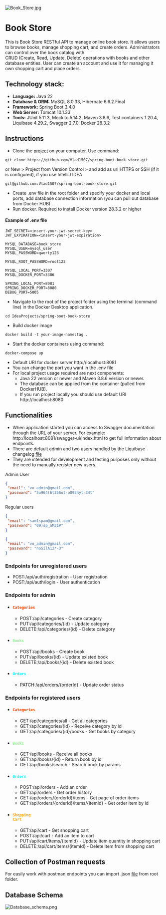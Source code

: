 ![Book_Store.jpg](images/Book_Store.jpg)
# Book Store
This is Book Store RESTful API to manage online book store. It allows users to browse books, 
manage shopping cart, and create orders. Administrators can control over the book catalog with  
CRUD (Create, Read, Update, Delete) operations with books and other database entities. User can 
create an account and use it for managing it own shopping cart and place orders.


## **Technology stack:**

* **Language:** Java 22
* **Database & ORM:** MySQL 8.0.33, Hibernate 6.6.2.Final
* **Framework:** Spring Boot 3.4.0
* **Web Server:** Tomcat 10.1.33
* **Tools:** JUnit 5.11.3, Mockito 5.14.2, Maven 3.8.6, Test containers 1.20.4, Liquibase 4.29.2, Swagger 2.7.0, Docker 28.3.2

## Instructions
* Clone the [project](https://github.com/Vlad1507/spring-boot-book-store) on your computer. Use 
  command:
```git clone command
git clone https://github.com/Vlad1507/spring-boot-book-store.git
```
or New > Project from Version Control > and add as url HTTPS or SSH (if it is configured), if 
you use IntelliJ IDEA
```SSH
git@github.com:Vlad1507/spring-boot-book-store.git
```
* Create .env file in the root folder and specify your docker and local ports, add database connection information (you can pull out database from Docker HUB) .
* Run docker. Required to install Docker version 28.3.2 or higher
#### Example of .env file
```.env
JWT_SECRET=<insert-your-jwt-secret-key>
JWT_EXPIRATION=<insert-your-jwt-expiration>

MYSQL_DATABASE=book_store
MYSQL_USER=mysql_user
MYSQL_PASSWORD=qwerty123

MYSQL_ROOT_PASSWORD=root123

MYSQL_LOCAL_PORT=3307
MYSQL_DOCKER_PORT=3306

SPRING_LOCAL_PORT=8081
SPRING_DOCKER_PORT=8080
DEBUG_PORT=5005
```
* Navigate to the root of the project folder using the terminal (command line) in the Docker Desktop application. 
``` terminal
cd IdeaProjects/spring-boot-book-store
```
* Build docker image  
```console
docker build -t your-image-name:tag .
``` 
* Start the docker containers using command:
```console
docker-compose up
```
* Default URI for docker server http://localhost:8081
* You can change the port you want in the .env file
* For local project usage required are next components:  
  - Java 22 version or newer and Maven 3.8.6 version or newer.
  - The database can be applied from the container (pulled from DockerHUB). 
  - If you run project locally you should use default URI http://localhost:8080

## **Functionalities**
* When application started you can access to Swagger documentation through the URL of your server. 
For example: http://localhost:8081/swagger-ui/index.html to get full information about endpoints.
* There are default admin and two users handled by the Liquibase changelog
[file](src/main/resources/db/changelog/changes/06-insert-users.yaml)
* They are intended for development and testing purposes only without the need to manually 
  register new users.

Admin User
```json
{
 "email": "vo_admin@gmail.com",
 "password": "5o964(6t356ut-a8934yt-34t"
}
```
Regular users
```json
{
 "email": "sam1spam@gmail.com",
 "password": "09)sp_aM31#"
}
```
```json
{
 "email": "vo_admin@gmail.com",
 "password": "noSilA12*-3"
}
```

### Endpoints for unregistered users
* POST:/api/auth/registration - User registration
* POST:/api/auth/login - User authentication

### Endpoints for admin
* #### <code style="color : ORANGERED">Categories</code>
   * POST:/api/categories - Create category
   * PUT:/api/categories/{id} - Update category
   * DELETE:/api/categories/{id} - Delete category

* #### <code style="color : LIGHTGREEN">Books</code>
   * POST:/api/books - Create book
   * PUT:/api/books/{id} - Update existed book
   * DELETE:/api/books/{id} - Delete existed book

* ####  <code style="color : AQUA">Orders</code>
  * PATCH:/api/orders/{orderId} - Update order status

### Endpoints for registered users
* #### <code style="color : ORANGERED">Categories</code>
  * GET:/api/categories/all - Get all categories
  * GET:/api/categories/{id} - Receive category by id
  * GET:/api/categories/{id}/books - Get books by category

* #### <code style="color : LIGHTGREEN">Books</code>
  * GET:/api/books - Receive all books
  * GET:/api/books/{id} - Return book by id
  * GET:/api/books/search - Search book by params

* #### <code style="color : AQUA">Orders</code>
  * POST:/api/orders - Add an order
  * GET:/api/orders - Get order history
  * GET:/api/orders/{orderId}/items - Get page of order items
  * GET:/api/orders/{orderId}/items/{itemId} - Get order item by id

* #### <code style="color : ORANGE">Shopping Cart</code>
  * GET:/api/cart - Get shopping cart
  * POST:/api/cart - Add an item to cart
  * PUT:/api/cart/items/{itemId} - Update item quantity in shopping cart
  * DELETE:/api/cart/items/{itemId} - Delete item from shopping cart

## Collection of Postman requests
For easily work with postman endpoints you can import .json [file](BookStore.postman_collection.json) from root folder.

## Database Schema
![Database_schema.png](images/Database_schema.png)
